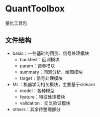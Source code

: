 # QuantToolbox

量化工具包

## 文件结构

- basic：一些基础的回测、信号处理模块
  - backtest：回测模块
  - param：调参模块
  - summary：回测分析、绘图模块
  - target：信号处理模块
- ML：机器学习相关模块，主要基于sklearn
  - model：各种模型
  - feature：特征处理模块
  - validation：交叉验证模块
- others：其余待整理部分

